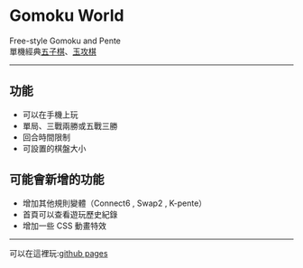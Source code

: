 # Gomoku World

Free-style Gomoku and Pente <br>
單機經典[五子棋](https://zh.wikipedia.org/zh-tw/%E4%BA%94%E5%AD%90%E6%A3%8B)、[玉攻棋](https://zh.wikipedia.org/wiki/%E7%8E%89%E6%94%BB%E6%A3%8B)

---

## 功能

- 可以在手機上玩
- 單局、三戰兩勝或五戰三勝
- 回合時間限制
- 可設置的棋盤大小

## 可能會新增的功能

- 增加其他規則變體（Connect6 , Swap2 , K-pente）
- 首頁可以查看遊玩歷史紀錄
- 增加一些 CSS 動畫特效

---

可以在這裡玩:[github pages](https://len5464.github.io/Gomoku-World/)
